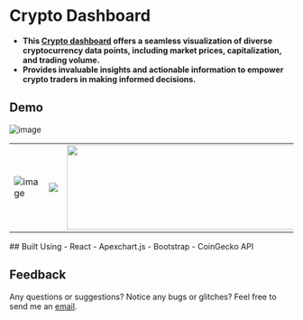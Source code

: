 # Crypto Dashboard
- **This [Crypto dashboard](https://ambreshkumarsaini.github.io/crypto-dashboard/) offers a seamless visualization of diverse cryptocurrency data points, including market prices, capitalization, and trading volume.**
- **Provides invaluable insights and actionable information to empower crypto traders in making informed decisions.**

## Demo
![image](https://github.com/AmbreshKumarSaini/crypto-dashboard/assets/92514207/a9206b3a-f3c2-4bf8-a342-fe30fc3d74e7)
<table>
  <tbody>
    <tr>
    <td>
      <img src="https://github.com/AmbreshKumarSaini/crypto-dashboard/assets/92514207/e32f16b9-c0c9-4e25-859d-11216ec1ea9e" alt="image"/>
    </td>
      <td>
      <img src="https://github.com/AmbreshKumarSaini/crypto-dashboard/assets/92514207/bfd452c7-2c47-44fc-881d-b496ae836c15"/>
     </td>
      <td>
      <img src="https://github.com/AmbreshKumarSaini/crypto-dashboard/assets/92514207/8f027347-be24-478e-80fc-7a02825d77a8" width=1400px height=150px/>
      </td>
    </tr>
  </tbody>
</table>
## Built Using 
- React
- Apexchart.js
- Bootstrap
- CoinGecko API
  
## Feedback
Any questions or suggestions? Notice any bugs or glitches? Feel free to send me an <a href="mailto:sainikumar368@gmail.com">email</a>.
